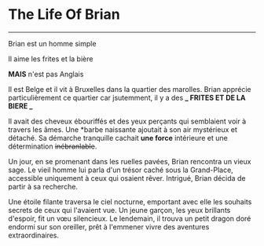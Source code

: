 # The Life Of Brian

---

Brian est un homme simple

Il aime les frites et la bière

**MAIS** n'est pas Anglais

Il est Belge et il vit à Bruxelles dans la quartier des marolles.
Brian apprécie particulièrement ce quartier car jsutemment, il y a des **_ FRITES ET DE LA BIERE _**

Il avait des cheveux ébouriffés et des yeux perçants qui semblaient voir à travers les âmes. Une \*barbe naissante ajoutait à son air mystérieux et détaché. Sa démarche tranquille cachait **une force** intérieure et une détermination ~~inébranlable~~.

Un jour, en se promenant dans les ruelles pavées, Brian rencontra un vieux sage. Le vieil homme lui parla d'un trésor caché sous la Grand-Place, accessible uniquement à ceux qui osaient rêver. Intrigué, Brian décida de partir à sa recherche.

Une étoile filante traversa le ciel nocturne, emportant avec elle les
souhaits secrets de ceux qui l'avaient vue. Un jeune garçon, les yeux
brillants d'espoir, fit un vœu silencieux. Le lendemain, il trouva un petit
dragon doré endormi sur son oreiller, prêt à l'emmener vivre des aventures
extraordinaires.
